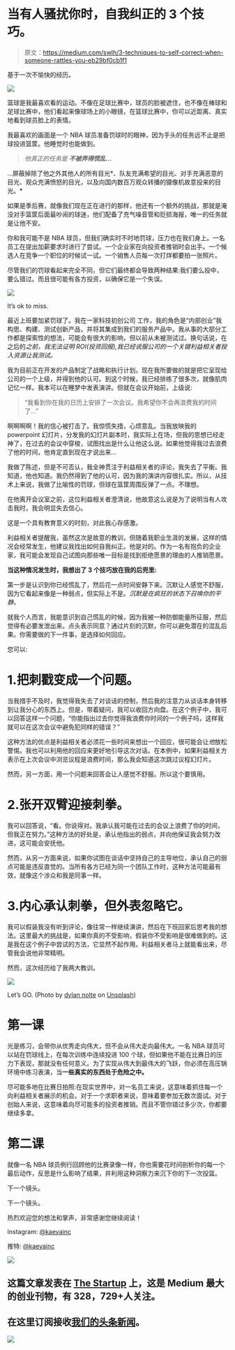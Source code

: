 # 当有人骚扰你时，自我纠正的 3 个技巧。

> 原文：<https://medium.com/swlh/3-techniques-to-self-correct-when-someone-rattles-you-eb29bf0cb1f1>

基于一次不愉快的经历。

![](img/94287bdb330deba46f170f2d9f6c1931.png)

篮球是我最喜欢看的运动。不像在足球比赛中，球员的脸被遮住，也不像在棒球和足球比赛中，他们看起来像球场上的小眼镜，在篮球比赛中，你可以近距离、真实地看到球员脸上的表情。

我最喜欢的画面是一个 NBA 球员准备罚球时的眼神，因为手头的任务远不止是把球投进篮筐。他睡觉时也能做到。

> *他真正的任务是* ***不被弄得慌乱...***

…屏蔽掉除了他之外其他人的所有目光*、队友充满希望的目光、对手充满恶意的目光、观众充满愤怒的目光，以及向国内数百万观众转播的摄像机故意投来的目光。*

如果是季后赛，就像我们现在正在进行的那样，他还有一个额外的挑战，那就是淹没对手篮筐后面最吵闹的球迷，他们配备了充气噪音管和贬损海报，唯一的任务就是让他不安。

你和我可能不是 NBA 球员，但我们确实时不时地罚球，压力也在我们身上。一名员工在提出加薪要求时进行了尝试。一个企业家在向投资者推销时会出手。一个候选人在竞争一个职位的时候试一试。一个销售人员每一次打烊都要拍一张照片。

尽管我们的罚球看起来完全不同，但它们最终都会导致两种结果:我们要么投中，要么错过。而且很可能有各方投资，以确保它是一个失误。

![](img/2e2f71783e0ade4c65ecbf1ac656f12e.png)

It’s ok to miss.

最近上班要加紧罚球了。我在一家科技初创公司 [](http://gwynniebee.com) 工作，我的角色是“内部创业”我构思、构建、测试创新产品，并将其集成到我们的服务产品中。我从事的大部分工作都是探索性的想法，可能会有很大的影响，但以前从未被测试过。换句话说，在之后的*之前，我无法证明 ROI(投资回报),我已经说服公司的一个关键利益相关者投入资源让我测试。*

我为目前正在开发的产品制定了战略和执行计划。现在我所要做的就是把它呈现给公司的一个上级，并得到他的认可。到这个时候，我已经排练了很多次，就像肌肉记忆一样。我本可以在睡梦中发表演讲。但就在会议开始前，上级说:

> “我看到你在我的日历上安排了一次会议。我希望你不会再浪费我的时间了…”

啊啊啊啊！我的信心被打击了。我惊慌失措，心烦意乱。当我放映我的 powerpoint 幻灯片，分发我的幻灯片副本时，我实际上在场，但我的思想已经走神了，在过去的会议中穿梭，试图找出是什么让他这么说。如果他觉得我过去浪费了他的时间，他肯定直到现在才说出来…

我做了陈述，但是不可否认，我全神贯注于利益相关者的评论，我失去了平衡。我知道，他也知道。我仍然得到了他的认可，因为我的演讲内容很扎实。所以，从技术上来说，我做了比喻性的罚球，但球在篮筐周围反弹了一点。不理想。

在他离开会议室之前，这位利益相关者澄清说，他故意这么说是为了说明当有人攻击我时，我会明显失去信心。

这是一个具有教育意义的时刻，对此我心存感激。

利益相关者提醒我，虽然这次是故意的教训，但随着我职业生涯的发展，这样的情况会经常发生，他建议我找出如何自我纠正。他是对的。作为一名有抱负的企业家，我可能会发现自己试图向那些唯一目标是找到拒绝愿景的理由的人推销愿景。

**当这种情况发生时，我想出了 3 个技巧放在我的后兜里:**

第一步是认识到你已经慌乱了，然后花一点时间安静下来。沉默让人感觉不舒服，因为它看起来像是一种弱点，但实际上不是。*沉默是在疯狂的状态下召唤你的平静。*

就我个人而言，我能意识到自己慌乱的时候，因为我被一种防御能量所征服，然后觉得有必要发泄出来。点头表示同意？通过片刻的沉默，你可以避免潜在的混乱后果。你需要做的下一件事，是选择如何回应。

您可以:

# 1.把刺戳变成一个问题。

当我措手不及时，我觉得我失去了对谈话的控制，然后我的注意力从谈话本身转移到让我分心的东西上。但是，带着疑问，我可以收回方向盘。在这个例子中，我可以回答这样一个问题，“你能指出过去你觉得我浪费你时间的一个例子吗，这样我就可以在这次会议中避免犯同样的错误？”

这种方法的优点是利益相关者必须花一些时间来想出一个回应，很可能会让*他*放松警惕。我也可以利用他的回应来更好地引导这次对话。在本例中，如果利益相关方表示在上次会议中浏览议程是浪费时间，那么我会知道这次跳过议程幻灯片。

然而，另一方面，用一个问题来回答会让人感觉不舒服。所以这个要慎用。

# 2.张开双臂迎接刺拳。

我可以回答说，“看。你说得对。我承认我可能在过去的会议上浪费了你的时间，但我正在努力。”这种方法的好处是，承认他指出的弱点，并向他保证我会努力改进，这可能会安抚他。

然而，从另一方面来说，如果你试图在谈话中坚持自己的主导地位，承认自己的弱点可能是违反直觉的。当所有各方已经为同一个团队工作时，这种方法可能最有效，就像这个涉众和我是同事一样。

# 3.内心承认刺拳，但外表忽略它。

我可以假装我没有听到评论，像往常一样继续演讲，然后在下班回家后思考我的想法。这里最大的挑战是，如果你真的不受影响，假装你不受影响是很难做到的。这是我在这个例子中尝试的方法，它显然不起作用。利益相关者马上就能看出来，尽管我会说他非常精明。

然而，这次经历给了我两大教训。

![](img/caef2ac50f00dce0070dc912f74d70dc.png)

Let’s GO. (Photo by [dylan nolte](https://unsplash.com/photos/qxYDhV0rBPk?utm_source=unsplash&utm_medium=referral&utm_content=creditCopyText) on [Unsplash](https://unsplash.com/search/photos/fight?utm_source=unsplash&utm_medium=referral&utm_content=creditCopyText))

# 第一课

光是练习，会带你从优秀走向伟大，但不会从伟大走向最伟大。一名 NBA 球员可以站在罚球线上，在每次训练中连续投进 100 个球，但如果他不能在比赛日的压力下表现，那就没有任何意义。为了实现从伟大到最伟大的飞跃，你必须在高压锅环境中练习表演，当**一些真实的东西处于危险之中。**

尽可能多地在比赛日拍照:在现实世界中，对一名员工来说，这意味着抓住每一个向利益相关者展示的机会。对于一个求职者来说，意味着要参加无数次面试。对于创始人来说，这意味着向尽可能多的投资者推销。而且不管你错过多少次，你都要继续多拿。

# 第二课

就像一名 NBA 球员例行回顾他的比赛录像一样，你也需要花时间剖析你的每一个最后动作，反思是什么影响了结果，并利用这种洞察力来沉下你的下一次投篮。

下一个镜头。

下一个镜头。

热烈欢迎您的想法和掌声，非常感谢您继续阅读！

Instagram: [@kaeyainc](https://www.instagram.com/kaeyainc/)

推特: [@kaeyainc](https://twitter.com/kaeyainc)

[![](img/308a8d84fb9b2fab43d66c117fcc4bb4.png)](https://medium.com/swlh)

## 这篇文章发表在 [The Startup](https://medium.com/swlh) 上，这是 Medium 最大的创业刊物，有 328，729+人关注。

## 在这里订阅接收[我们的头条新闻](http://growthsupply.com/the-startup-newsletter/)。

[![](img/b0164736ea17a63403e660de5dedf91a.png)](https://medium.com/swlh)
